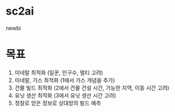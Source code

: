 # sc2ai
newbi

# 목표

1. 미네랄 최적화 (일꾼, 인구수, 멀티 고려)
2. 미네랄, 가스 최적화 (1에서 가스 개념을 추가)
3. 건물 빌드 최적화 (2에서 건물 건설 시간, 가능한 지역, 이동 시간 고려)
4. 유닛 생산 최적화 (3에서 유닛 생산 시간 고려)
5. 정찰로 얻은 정보로 상대방의 빌드 예측